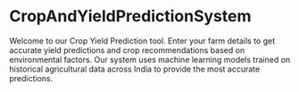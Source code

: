 # CropAndYieldPredictionSystem
Welcome to our Crop Yield Prediction tool. Enter your farm details to get accurate yield predictions and crop recommendations based on environmental factors.  Our system uses machine learning models trained on historical agricultural data across India to provide the most accurate predictions.
